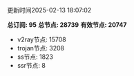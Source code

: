 更新时间2025-02-13 18:07:02

**总订阅: 95**
**总节点: 28739**
**有效节点: 20747**
- v2ray节点: 15708
- trojan节点: 3208
- ss节点: 1823
- ssr节点: 8
